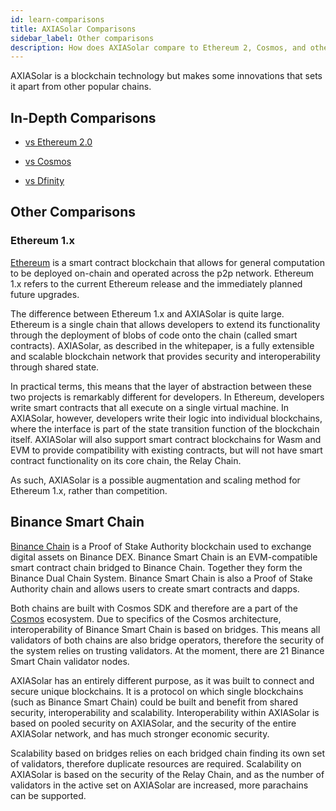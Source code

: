 ```yaml
---
id: learn-comparisons
title: AXIASolar Comparisons
sidebar_label: Other comparisons
description: How does AXIASolar compare to Ethereum 2, Cosmos, and other chains?
---
```


AXIASolar is a blockchain technology but makes some innovations that sets it apart from other popular chains.

## In-Depth Comparisons

- [vs Ethereum 2.0](learn-comparisons-ethereum-2)

- [vs Cosmos](learn-comparisons-cosmos)

- [vs Dfinity](learn-comparisons-dfinity)

## Other Comparisons

### Ethereum 1.x

[Ethereum](https://ethereum.org) is a smart contract blockchain that allows for general computation to be deployed on-chain and operated across the p2p network. Ethereum 1.x refers to the current Ethereum release and the immediately planned future upgrades.

The difference between Ethereum 1.x and AXIASolar is quite large. Ethereum is a single chain that allows developers to extend its functionality through the deployment of blobs of code onto the chain (called smart contracts). AXIASolar, as described in the whitepaper, is a fully extensible and scalable blockchain network that provides security and interoperability through shared state.

In practical terms, this means that the layer of abstraction between these two projects is remarkably different for developers. In Ethereum, developers write smart contracts that all execute on a single virtual machine. In AXIASolar, however, developers write their logic into individual blockchains, where the interface is part of the state transition function of the blockchain itself. AXIASolar will also support smart contract blockchains for Wasm and EVM to provide compatibility with existing contracts, but will not have smart contract functionality on its core chain, the Relay Chain.

As such, AXIASolar is a possible augmentation and scaling method for Ethereum 1.x, rather than competition.

## Binance Smart Chain

[Binance Chain](https://www.binance.com) is a Proof of Stake Authority blockchain used to exchange digital assets on Binance DEX. Binance Smart Chain is an EVM-compatible smart contract chain bridged to Binance Chain. Together they form the Binance Dual Chain System. Binance Smart Chain is also a Proof of Stake Authority chain and allows users to create smart contracts and dapps.

Both chains are built with Cosmos SDK and therefore are a part of the [Cosmos](https://wiki.axiasolar.network/docs/en/learn-comparisons-cosmos) ecosystem. Due to specifics of the Cosmos architecture, interoperability of Binance Smart Chain is based on bridges. This means all validators of both chains are also bridge operators, therefore the security of the system relies on trusting validators. At the moment, there are 21 Binance Smart Chain validator nodes.

AXIASolar has an entirely different purpose, as it was built to connect and secure unique blockchains. It is a protocol on which single blockchains (such as Binance Smart Chain) could be built and benefit from shared security, interoperability and scalability. Interoperability within AXIASolar is based on pooled security on AXIASolar, and the security of the entire AXIASolar network, and has much stronger economic security.

Scalability based on bridges relies on each bridged chain finding its own set of validators, therefore duplicate resources are required. Scalability on AXIASolar is based on the security of the Relay Chain, and as the number of validators in the active set on AXIASolar are increased, more parachains can be supported.
